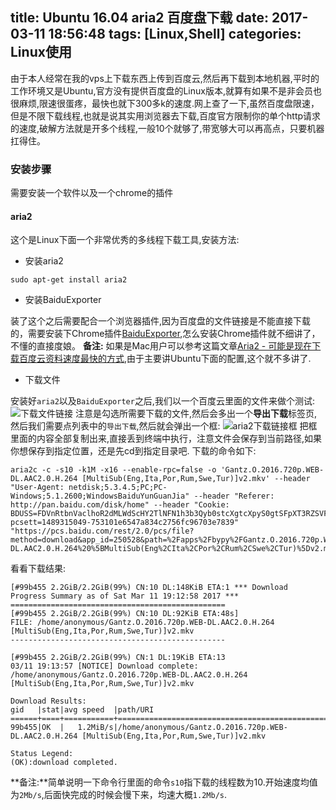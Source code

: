 title: Ubuntu 16.04 aria2 百度盘下载
date: 2017-03-11 18:56:48
tags: [Linux,Shell]
categories: Linux使用
---
由于本人经常在我的vps上下载东西上传到百度云,然后再下载到本地机器,平时的工作环境又是Ubuntu,官方没有提供百度盘的Linux版本,就算有如果不是非会员也很麻烦,限速很蛋疼，最快也就下300多k的速度.网上查了一下,虽然百度盘限速，但是不限下载线程,也就是说其实用浏览器去下载,百度官方限制你的单个http请求的速度,破解方法就是开多个线程,一般10个就够了,带宽够大可以再高点，只要机器扛得住。

### 安装步骤
需要安装一个软件以及一个chrome的插件

#### aria2
这个是Linux下面一个非常优秀的多线程下载工具,安装方法:
* 安装aria2

```
sudo apt-get install aria2
```

* 安装BaiduExporter

装了这个之后需要配合一个浏览器插件,因为百度盘的文件链接是不能直接下载的，需要安装下Chrome插件[BaiduExporter](https://github.com/acgotaku/BaiduExporter/blob/master/chrome.crx),怎么安装Chrome插件就不细讲了，不懂的直接度娘。
**备注:** 如果是Mac用户可以参考这篇文章[Aria2 - 可能是现在下载百度云资料速度最快的方式](http://www.jianshu.com/p/e5e56a1d25a3),由于主要讲Ubuntu下面的配置,这个就不多讲了.

* 下载文件

安装好`aria2`以及`BaiduExporter`之后,我们以一个百度云里面的文件来做个测试:
![下载文件链接](https://blog-1254094716.cos.ap-chengdu.myqcloud.com/Ubuntu%2016.04%20aria2%20%E7%99%BE%E5%BA%A6%E7%9B%98%E4%B8%8B%E8%BD%BD01.png)
注意是勾选所需要下载的文件,然后会多出一个**导出下载**标签页,然后我们需要点列表中的`导出下载`,然后就会弹出一个框:
![aria2下载链接框](https://blog-1254094716.cos.ap-chengdu.myqcloud.com/Ubuntu%2016.04%20aria2%20%E7%99%BE%E5%BA%A6%E7%9B%98%E4%B8%8B%E8%BD%BD02.png)
把框里面的内容全部复制出来,直接丢到终端中执行，注意文件会保存到当前路径,如果你想保存到指定位置，还是先cd到指定目录吧.
下载的命令如下:
```
aria2c -c -s10 -k1M -x16 --enable-rpc=false -o 'Gantz.O.2016.720p.WEB-DL.AAC2.0.H.264 [MultiSub(Eng,Ita,Por,Rum,Swe,Tur)]v2.mkv' --header "User-Agent: netdisk;5.3.4.5;PC;PC-Windows;5.1.2600;WindowsBaiduYunGuanJia" --header "Referer: http://pan.baidu.com/disk/home" --header "Cookie: BDUSS=FDVnRtbnVaclhoR2dMLWdScHY2TlNFN1h3b3Qyb0stcXgtcXpyS0gtSFpXT3RZSVFBQUFBJCQAAAAAAAAAAAEAAAA7KQQU0KHHv7Tz0KG08wAAAAAAAAAAAAAAAAAAAAAAAAAAAAAAAAAAAAAAAAAAAAAAAAAAAAAAAAAAAAAAAAAAAAAAANnLw1jZy8NYcD; pcsett=1489315049-753101e6547a834c2756fc96703e7839" "https://pcs.baidu.com/rest/2.0/pcs/file?method=download&app_id=250528&path=%2Fapps%2Fbypy%2FGantz.O.2016.720p.WEB-DL.AAC2.0.H.264%20%5BMultiSub(Eng%2CIta%2CPor%2CRum%2CSwe%2CTur)%5Dv2.mkv"
```
看看下载结果:
```
[#99b455 2.2GiB/2.2GiB(99%) CN:10 DL:148KiB ETA:1 *** Download Progress Summary as of Sat Mar 11 19:12:58 2017 *** 
================================================
[#99b455 2.2GiB/2.2GiB(99%) CN:10 DL:92KiB ETA:48s]
FILE: /home/anonymous/Gantz.O.2016.720p.WEB-DL.AAC2.0.H.264 [MultiSub(Eng,Ita,Por,Rum,Swe,Tur)]v2.mkv
------------------------------------------------

[#99b455 2.2GiB/2.2GiB(99%) CN:1 DL:19KiB ETA:13
03/11 19:13:57 [NOTICE] Download complete: /home/anonymous/Gantz.O.2016.720p.WEB-DL.AAC2.0.H.264 [MultiSub(Eng,Ita,Por,Rum,Swe,Tur)]v2.mkv

Download Results:
gid   |stat|avg speed  |path/URI
======+====+===========+=======================================================
99b455|OK  |   1.2MiB/s|/home/anonymous/Gantz.O.2016.720p.WEB-DL.AAC2.0.H.264 [MultiSub(Eng,Ita,Por,Rum,Swe,Tur)]v2.mkv

Status Legend:
(OK):download completed.
```
**备注:**简单说明一下命令行里面的命令`s10`指下载的线程数为10.开始速度均值为`2Mb/s`,后面快完成的时候会慢下来，均速大概`1.2Mb/s`.
